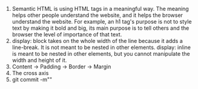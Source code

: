 1) Semantic HTML is using HTML tags in a meaningful way. The meaning helps other people understand the website, and it helps the browser understand the website. For example, an h1 tag's purpose is not to style text by making it bold and big, its main purpose is to tell others and the browser the level of importance of that text. 
2) display: block takes on the whole width of the line because it adds a line-break. It is not meant to be nested in other elements. display: inline is meant to be nested in other elements, but you cannot manipulate the width and height of it. 
3) Content -> Padding -> Border -> Margin
4) The cross axis
5) git commit -m"<message>"
